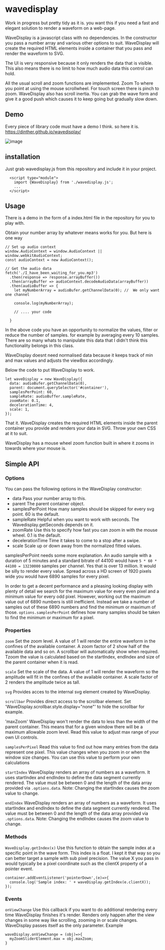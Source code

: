 # wavedisplay
Work in progress but pretty tidy as it is. you want this if you need a fast and elegant solution to render a waveform on a web-page.

WaveDisplay is a javascript class with no dependencies. In the constructor you pass a number array and various other options to suit.
WaveDisplay will create the required HTML elements inside a container that you pass and render the waveform to SVG.

The UI is very responsive because it only renders the data that is visible. This also means there is no limit to how much audio data this control can hold.

All the usual scroll and zoom functions are implemented. Zoom To where you point at using the mouse scrollwheel. For touch screen there is pinch to zoom.
WaveDisplay also has scroll inertia. You can grab the wave form and give it a good push which causes it to keep going but gradually slow down.

## Demo

Every piece of library code must have a demo I think. so here it is.
https://dinther.github.io/wavedisplay/

![image](https://github.com/user-attachments/assets/7543c803-ac08-4e5d-ad3b-4a73d6c0fd94)


## installation

Just grab wavedisplay.js from this repository and include it in your project.

```
  <script type="module">
    import {WaveDisplay} from './wavedisplay.js';
    ...
  </script>
```

## Usage

There is a demo in the form of a index.html file in the repository for you to play with.

Obtain your number array by whatever means works for you. But here is one way
```
// Set up audio context
window.AudioContext = window.AudioContext || window.webkitAudioContext;
const audioContext = new AudioContext();

// Get the audio data
fetch('./I_have_been_waiting_for_you.mp3')
  .then(response => response.arrayBuffer())
  .then(arrayBuffer => audioContext.decodeAudioData(arrayBuffer))
  .then(audioBuffer => {
    let myNumberArray = audioBufer.getChannelData(0); //  We only want one channel

    console.log(myNumberArray);

    // .... your code

  }
```

In the above code you have an opportunity to normalize the values, filter or reduce the number of samples. for example by averaging every 10 samples.
There are so many whats to manipulate this data that I didn't think this functionality belongs in this class.

WaveDisplay doesnt need normalised data because it keeps track of min and max values and adjusts the viewBox accordingly.

Below the code to put WaveDisplay to work.

```
let waveDisplay = new WaveDisplay({
  data: audioBufer.getChannelData(0),
  parent: document.querySelector('#container'),
  samplesPerPoint: 60,
  sampleRate: audioBuffer.sampleRate,
  zoomRate: 0.1,
  decelerationTime: 4,
  scale: 1,
});
```

That it. WaveDisplay creates the required HTML elements inside the parent container you provide and renders your data in SVG.
Throw your own CSS at it to suit.

WaveDisplay has a mouse wheel zoom function built in where it zooms in towards where your mouse is.

## Simple API

### Options
You can pass the following options in the WaveDisplay constructor:

- data              Pass your number array to this.
- parent            The parent container object.
- samplesPerPoint   How many samples should be skipped for every svg point. 60 is the default.
- sampleRate        Helpful when you want to work with seconds. The Wavedisplay.getSeconds depends on it.
- zoomRate          Use this to specify how fast you can zoom in with the mouse wheel. 0.1 is the default.
- decelerationTime  Time it takes to come to a stop after a swipe.
- scale             Scale up or down away from the normalized fitted values.

samplesPerPoint needs some more explanation. An audio sample with a duration of 5 minutes and a standard bitrate of 44100 would have `5 * 60 * 44100 = 13230000` samples per channel. Yes that is over 13 million. It would be silly to render every value. Spread across a HD screen of 1920 pixels wide you would have 6890 samples for every pixel.

In order to get a decent performance and a pleasing looking display with plenty of detail we search for the maximum value for every even pixel and a minimum value for every odd pixel. However, working out the maximum value out of 6890 numbers is still inefficient. Instead we take a number of samples out of these 6890 numbers and find the minimum or maximum of those. `options.samplesPerPoint` defines how many samples should be taken to find the minimum or maximum for a pixel.

### Properties

`zoom` Set the zoom level. A value of 1 will render the entire waveform in the confines of the available container. A zoom factor of 2 show half of the available data and so on. A scrollbar will automatically show when required. Tzoom the value is calculated based on the startIndex, endIndex and size of the parent container when it is read.

`scale` Set the scale of the data. A value of 1 will render the waveform so the amplitude will fit in the confines of the available container. A scale factor of 2 renders the amplitude twice as tall.

`svg` Provides acces to the internal svg element created by WaveDisplay.

`scrollbar` Provides direct access to the scrollbar element. Set 'WaveDisplay.scrollbar.style.display="none"' to hide the scrollbar for example.

'maxZoom' WaveDisplay won't render the data to less than the width of the parent container. This means that for a given window there will be a maximum allowable zoom level. Read this value to adjust max range of your own UI controls.

`samplesPerPixel` Read this value to find out how many entries from the data represent one pixel. This value changes when you zoom in or when the window size changes. You can use this value to perform your own calculations

`startIndex` WaveDisplay renders an array of numbers as a waveform. It uses startIndex and endIndex to define the data segment currently rendered. The value must be between 0 and the length of the data array provided via `.options.data`. Note: Changing the startIndex causes the zoom value to change.

`endIndex` WaveDisplay renders an array of numbers as a waveform. It uses startIndex and endIndex to define the data segment currently rendered. The value must be between 0 and the length of the data array provided via `.options.data`. Note: Changing the endIndex causes the zoom value to change.

### Methods

`WaveDisplay.getIndex(x)` Use this function to obtain the sample index at a specific point in the wave form. This index is a float. I kept it that way so you can better target a sample with sub pixel precision. The value X you pass in would typically be a pixel coordinate such as the clientX property of a pointer event.

```
container.addEventListener('pointerDown',(e)=>{
  console.log('Sample index: ' + waveDisplay.getIndex(e.clientX));
});
```

### Events

`onViewChange` Use this callback if you want to do additional rendering every time WaveDisplay finishes it's render. Renders only happen after the view changes in some way like scrolling, zooming in or scale changes. WaveDisplay passes itself as the only parameter.
Example 
```
waveDisplay.onViewChange = (obj)=>{
  myZoomSliderElement.max = obj.maxZoom;
}
```
